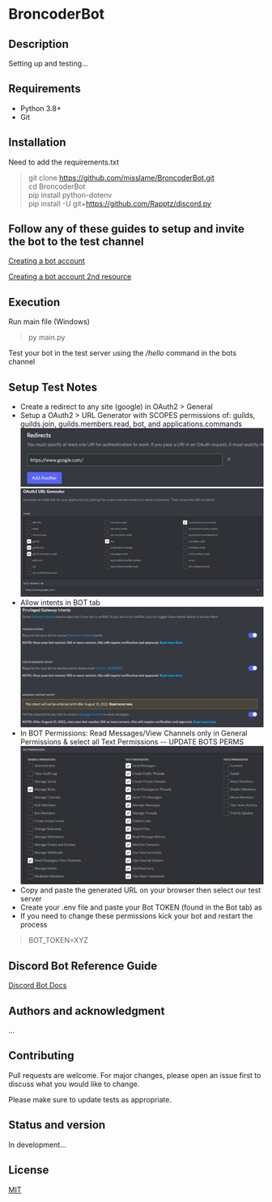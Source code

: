 # BroncoderBot

## Description

Setting up and testing...

## Requirements

- Python 3.8+
- Git

## Installation

Need to add the requirements.txt
> git clone https://github.com/misslame/BroncoderBot.git \
> cd BroncoderBot \
> pip install python-dotenv \
> pip install -U git+https://github.com/Rapptz/discord.py

## Follow any of these guides to setup and invite the bot to the test channel

[Creating a bot account](https://discordpy.readthedocs.io/en/stable/discord.html#discord-intro)

[Creating a bot account 2nd resource](https://discord-py-slash-command.readthedocs.io/en/latest/quickstart.html?highlight=slash#now-let-s-create-our-first-slash-command)

## Execution

Run main file (Windows)
> py main.py

Test your bot in the test server using the */hello* command in the bots channel

## Setup Test Notes

- Create a redirect to any site (google) in OAuth2 > General
- Setup a OAuth2 > URL Generator with SCOPES permissions of: guilds, guilds.join, guilds.members.read, bot, and applications.commands
![Redirect url](./assets/redirects.jpg)
![Scopes permissions](./assets/scopes.jpg)
- Allow intents in BOT tab
![Bot Intents](./assets/intents.jpg)
- In BOT Permissions: Read Messages/View Channels only in General Permissions & select all Text Permissions
-- UPDATE BOTS PERMS
![Bot permissions](./assets/bots.jpg)
- Copy and paste the generated URL on your browser then select our test server
- Create your .env file and paste your Bot TOKEN (found in the Bot tab) as
- If you need to change these permissions kick your bot and restart the process

> BOT_TOKEN=XYZ

## Discord Bot Reference Guide

[Discord Bot Docs](https://discordpy.readthedocs.io/en/latest/index.html)

## Authors and acknowledgment

...

## Contributing

Pull requests are welcome. For major changes, please open an issue first to discuss what you would like to change.

Please make sure to update tests as appropriate.

## Status and version

In development...

## License

[MIT](./LICENSE)
